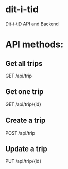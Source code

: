 # dit-i-tid
Dit-i-tiD API and Backend

# API methods:

## Get all trips
GET /api/trip

## Get one trip
GET /api/trip/{id}

## Create a trip
POST /api/trip

## Update a trip
PUT /api/trip/{id}
